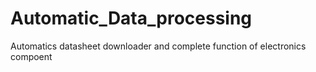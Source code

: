 # Automatic_Data_processing
Automatics datasheet downloader and complete function  of electronics compoent
